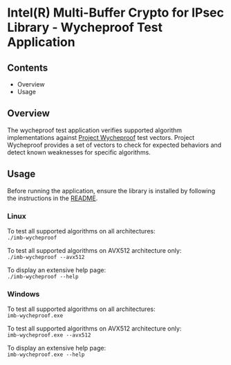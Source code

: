 # Intel(R) Multi-Buffer Crypto for IPsec Library - Wycheproof Test Application

## Contents

- Overview
- Usage


## Overview

The wycheproof test application verifies supported algorithm implementations against
[Project Wycheproof](https://github.com/google/wycheproof) test vectors. Project Wycheproof
provides a set of vectors to check for expected behaviors and detect known weaknesses for
specific algorithms.

## Usage

Before running the application, ensure the library is installed by following the instructions
in the [README](https://github.com/intel/intel-ipsec-mb/tree/main/test#library-installation).

### Linux
To test all supported algorithms on all architectures:  
`./imb-wycheproof`  

To test all supported algorithms on AVX512 architecture only:  
`./imb-wycheproof --avx512`  

To display an extensive help page:  
`./imb-wycheproof --help`   

### Windows
To test all supported algorithms on all architectures:  
`imb-wycheproof.exe`  

To test all supported algorithms on AVX512 architecture only:  
`imb-wycheproof.exe --avx512`  

To display an extensive help page:  
`imb-wycheproof.exe --help`

